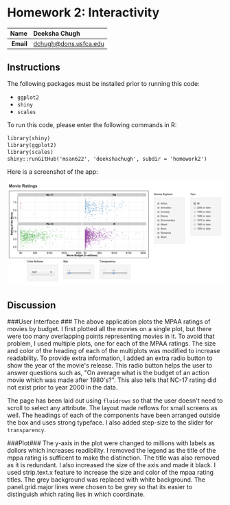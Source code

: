 Homework 2: Interactivity
==============================

| **Name**  | Deeksha Chugh |
|----------:|:-------------|
| **Email** | dchugh@dons.usfca.edu |

## Instructions ##
The following packages must be installed prior to running this code:

- `ggplot2`
- `shiny`
- `scales`

To run this code, please enter the following commands in R:

```
library(shiny)
library(ggplot2)
library(scales)
shiny::runGitHub('msan622', 'deekshachugh', subdir = 'homework2')
```
Here is a screenshot of the app:

![IMAGE](myshinyapp.png)

## Discussion ##

###User Interface ###
The above application plots the MPAA ratings of movies by budget.
I first plotted all the movies on a single plot, but there were too many overlapping points representing movies in it. To avoid that problem, I used multiple plots, one for each of the MPAA ratings.
The size and color of the heading of each of the multiplots was modified to increase readability.
To provide extra information, I added an extra radio button to show the year of the movie's release. This radio button helps the user to answer questions such as, "On average what is the budget of an action movie which was made after 1980's?". This also tells that NC-17 rating did not exist prior to year 2000 in the data.

The page has been laid out using `fluidrows` so that the user doesn't need to scroll to select any attribute. The layout made reflows for small screens as well. The headings of each of the components have been arranged outside the box and uses strong typeface. I also added step-size to the slider for `transparency`.

###Plot###
The y-axis in the plot were changed to millions with labels as dollors which increases readibility. I removed the legend as the title of the mppa rating is sufficent to make the distinction. The title was also removed as it is redundant. I also increased the size of the axis and made it black. I used strip.text.x feature to increase the size and color of the mpaa rating titles. The grey background was replaced with white background. The panel.grid.major lines were chosen to be grey so that its easier to distinguish which rating lies in which coordinate.